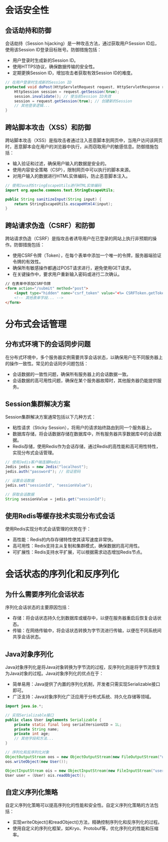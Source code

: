 # 会话安全性

## 会话劫持和防御
会话劫持（Session hijacking）是一种攻击方法，通过获取用户Session ID后，使用该Session ID登录目标账号。防御措施包括：

- 用户登录时生成新的Session ID。
- 使用HTTPS协议，确保数据传输的安全性。
- 定期更换Session ID，增加攻击者获取有效Session ID的难度。

```java
// 在用户登录时生成新的Session ID
protected void doPost(HttpServletRequest request, HttpServletResponse response) {
    HttpSession session = request.getSession(true);
    session.invalidate(); // 使当前Session ID失效
    session = request.getSession(true); // 创建新的Session
    // 其他登录逻辑...
}
```

## 跨站脚本攻击（XSS）和防御
跨站脚本攻击（XSS）是指攻击者通过注入恶意脚本到网页中，当用户访问该网页时，恶意脚本会在用户的浏览器中执行，从而窃取用户的敏感信息。防御措施包括：

- 输入验证和过滤，确保用户输入的数据是安全的。
- 使用内容安全策略（CSP），限制网页中可以执行的脚本来源。
- 对用户输入的数据进行HTML实体编码，防止恶意脚本注入。

```java
// 使用Java的StringEscapeUtils进行HTML实体编码
import org.apache.commons.text.StringEscapeUtils;

public String sanitizeInput(String input) {
    return StringEscapeUtils.escapeHtml4(input);
}
```

## 跨站请求伪造（CSRF）和防御
跨站请求伪造（CSRF）是指攻击者诱导用户在已登录的网站上执行非预期的操作。防御措施包括：

- 使用CSRF令牌（Token），在每个表单中添加一个唯一的令牌，服务器端验证令牌的有效性。
- 确保所有敏感操作都通过POST请求进行，避免使用GET请求。
- 在关键操作中，要求用户重新输入密码或进行二次确认。

```html
// 在表单中添加CSRF令牌
<form action="/submit" method="post">
    <input type="hidden" name="csrf_token" value="<%= CSRFToken.getToken() %>">
    <!-- 其他表单字段... -->
</form>
```

# 分布式会话管理

## 分布式环境下的会话同步问题
在分布式环境中，多个服务器实例需要共享会话状态，以确保用户在不同服务器上的操作一致性。常见的会话同步问题包括：

- 会话数据的一致性问题，确保所有服务器上的会话数据一致。
- 会话数据的高可用性问题，确保在某个服务器故障时，其他服务器仍能提供服务。



## Session集群解决方案
Session集群解决方案通常包括以下几种方式：

- 粘性请求（Sticky Session），将用户的请求始终路由到同一个服务器上。
- 数据库存储，将会话数据存储在数据库中，所有服务器共享数据库中的会话数据。
- Redis存储，使用Redis作为会话存储，通过Redis的高性能和高可用性特性，实现分布式会话管理。

```java
// 使用Jedis客户端连接Redis
Jedis jedis = new Jedis("localhost");
jedis.auth("password"); // 验证密码

// 设置会话数据
jedis.set("sessionId", "sessionValue");

// 获取会话数据
String sessionValue = jedis.get("sessionId");
```

## 使用Redis等缓存技术实现分布式会话
使用Redis实现分布式会话管理的优势在于：

- 高性能：Redis的内存存储特性使其读写速度非常快。
- 高可用性：Redis支持主从复制和集群模式，确保数据的高可用性。
- 可扩展性：Redis支持水平扩展，可以根据需求动态增加Redis节点。

# 会话状态的序列化和反序列化

## 为什么需要序列化会话状态
序列化会话状态的主要原因包括：

- 存储：将会话状态持久化到数据库或缓存中，以便在服务器重启后恢复会话状态。
- 传输：在网络传输中，将会话状态转换为字节流进行传输，以便在不同系统间共享会话状态。

## Java对象序列化
Java对象序列化是将Java对象转换为字节流的过程，反序列化则是将字节流恢复为Java对象的过程。Java对象序列化的优点在于：

- 简单易用：Java提供了内置的序列化机制，开发者只需实现Serializable接口即可。
- 广泛支持：Java对象序列化广泛应用于分布式系统、持久化存储等领域。

```java
import java.io.*;

// 实现Serializable接口
public class User implements Serializable {
    private static final long serialVersionUID = 1L;
    private String name;
    private int age;
    // 其他字段和方法...
}

// 序列化和反序列化对象
ObjectOutputStream oos = new ObjectOutputStream(new FileOutputStream("user.ser"));
oos.writeObject(new User());

ObjectInputStream ois = new ObjectInputStream(new FileInputStream("user.ser"));
User user = (User) ois.readObject();
```

## 自定义序列化策略
自定义序列化策略可以提高序列化的性能和安全性。自定义序列化策略的方法包括：

- 实现writeObject()和readObject()方法，精确控制序列化和反序列化的过程。
- 使用自定义的序列化框架，如Kryo、Protobuf等，优化序列化的性能和压缩率。

